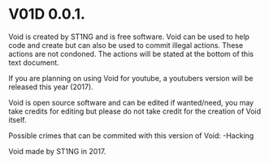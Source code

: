 

# V01D 0.0.1.

Void is created by ST1NG and is free software. Void can be used to help code and create but can also be used to commit
illegal actions. These actions are not condoned. The actions will be stated at the bottom of this text document.

If you are planning on using Void for youtube, a youtubers version will be released this year (2017).

Void is open source software and can be edited if wanted/need, you may take credits for editing but please do not take
credit for the creation of Void itself.


Possible crimes that can be commited with this version of Void:
-Hacking


Void made by ST1NG in 2017.

